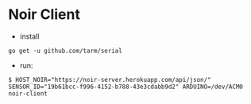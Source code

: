 # Noir Client

- install
```
go get -u github.com/tarm/serial
```

- run:
```
$ HOST_NOIR="https://noir-server.herokuapp.com/api/json/" SENSOR_ID="19b61bcc-f996-4152-b788-43e3cdabb9d2" ARDUINO=/dev/ACM0 noir-client
```
